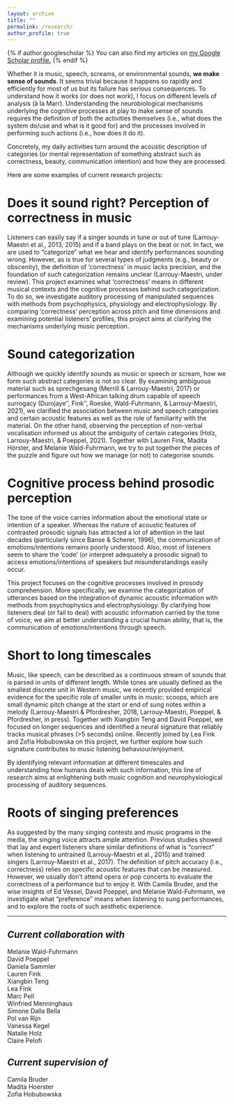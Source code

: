 ```yaml
---
layout: archive
title: ""
permalink: /research/
author_profile: true
---
```


{% if author.googlescholar %}
  You can also find my articles on <u><a href="{{author.googlescholar}}">my Google Scholar profile</a>.</u>
{% endif %}



Whether it is music, speech, screams, or environmental sounds, **we make sense of sounds**. It seems trivial because it happens so rapidly and efficiently for most of us but its failure has serious consequences. To understand how it works (or does not work), I focus on different levels of analysis (à la Marr). Understanding the neurobiological mechanisms underlying the cognitive processes at play to make sense of sounds requires the definition of both the activities themselves (i.e., what does the system do/use and what is it good for) and the processes involved in performing such actions (i.e., how does it do it).

Concretely, my daily activities turn around the acoustic description of categories (or mental representation of something abstract such as correctness, beauty, communication intention) and how they are processed.

Here are some examples of current research projects:


Does it sound right? Perception of correctness in music
======

Listeners can easily say if a singer sounds in tune or out of tune (Larrouy-Maestri et al., 2013, 2015) and if a band plays on the beat or not. In fact, we are used to “categorize” what we hear and identify performances sounding wrong. However, as is true for several types of judgments (e.g., beauty or obscenity), the definition of ‘correctness’ in music lacks precision, and the foundation of such categorization remains unclear (Larrouy-Maestri, under review). This project examines what ‘correctness’ means in different musical contexts and the cognitive processes behind such categorization. To do so, we investigate auditory processing of manipulated sequences with methods from psychophysics, physiology and electrophysiology. By comparing ‘correctness’ perception across pitch and time dimensions and examining potential listeners’ profiles, this project aims at clarifying the mechanisms underlying music perception.


Sound categorization
======

Although we quickly identify sounds as music or speech or scream, how we form such abstract categories is not so clear. By examining ambiguous material such as sprechgesang (Merrill & Larrouy-Maestri, 2017) or performances from a West-African talking drum capable of speech surrogacy (Durojaye’’, Fink’’, Roeske, Wald-Fuhrmann, & Larrouy-Maestri, 2021), we clarified the association between music and speech categories and certain acoustic features as well as the role of familiarity with the material. On the other hand, observing the perception of non-verbal vocalisation informed us about the ambiguity of certain categories (Holz, Larrouy-Maestri, & Poeppel, 2021). Together with Lauren Fink, Madita Hörster, and Melanie Wald-Fuhrmann, we try to put together the pieces of the puzzle and figure out how we manage (or not) to categorise sounds. 


Cognitive process behind prosodic perception
======

The tone of the voice carries information about the emotional state or intention of a speaker. Whereas the nature of acoustic features of contrasted prosodic signals has attracted a lot of attention in the last decades (particularly since Banse & Scherer, 1996), the communication of emotions/intentions remains poorly understood. Also, most of listeners seem to share the ‘code’ (or interpret adequately a prosodic signal) to access emotions/intentions of speakers but misunderstandings easily occur.

This project focuses on the cognitive processes involved in prosody comprehension. More specifically, we examine the categorization of utterances based on the integration of dynamic acoustic information with methods from psychophysics and electrophysiology. By clarifying how listeners deal (or fail to deal) with acoustic information carried by the tone of voice, we aim at better understanding a crucial human ability, that is, the communication of emotions/intentions through speech.

Short to long timescales
======
Music, like speech, can be described as a continuous stream of sounds that is parsed in units of different length. While tones are usually defined as the smallest discrete unit in Western music, we recently provided empirical evidence for the specific role of smaller units in music: scoops, which are small dynamic pitch change at the start or end of sung notes within a melody (Larrouy-Maestri & Pfordresher, 2018, Larrouy-Maestri, Poeppel, & Pfordresher, in press). Together with Xiangbin Teng and David Poeppel, we focused on longer sequences and identified a neural signature that reliably tracks musical phrases (>5 seconds) online. Recently joined by Lea Fink and Zofia Hobubowska on this project, we further explore how such signature contributes to music listening behaviour/enjoyment.

By identifying relevant information at different timescales and understanding how humans deals with such information, this line of research aims at enlightening both music cognition and neurophysiological processing of auditory sequences.

Roots of singing preferences
======

As suggested by the many singing contests and music programs in the media, the singing voice attracts ample attention. Previous studies showed that lay and expert listeners share similar definitions of what is “correct” when listening to untrained (Larrouy-Maestri et al., 2015) and trained singers (Larrouy-Maestri et al., 2017). The definition of pitch accuracy (i.e., correctness) relies on specific acoustic features that can be measured. However, we usually don’t attend opera or pop concerts to evaluate the correctness of a performance but to enjoy it. With Camila Bruder, and the wise insights of Ed Vessel, David Poeppel, and Melanie Wald-Fuhrmann, we investigate what “preference” means when listening to sung performances, and to explore the roots of such aesthetic experience.

***

*Current collaboration with*
---------------

Melanie Wald-Fuhrmann<br />
David Poeppel<br />
Daniela Sammler<br />
Lauren Fink<br />
Xiangbin Teng<br />
Lea Fink<br />
Marc Pell<br />
Winfried Menninghaus<br />
Simone Dalla Bella<br />
Pol van Rijn<br />
Vanessa Kegel<br />
Natalie Holz<br />
Claire Pelofi<br />

*Current supervision of*
---------------

Camila Bruder<br />
Madita Hoerster<br />
Zofia Hobubowska<br />
